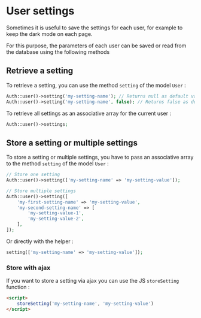 # User settings

Sometimes it is useful to save the settings for each user, for example to keep the dark mode on each page.

For this purpose, the parameters of each user can be saved or read from the database using the following methods

## Retrieve a setting

To retrieve a setting, you can use the method `setting` of the model `User` :

```php
Auth::user()->setting('my-setting-name'); // Returns null as default value if setting does not exists
Auth::user()->setting('my-setting-name', false); // Returns false as default value if setting does not exists
```

To retrieve all settings as an associative array for the current user : 

```php
Auth::user()->settings;
```

## Store a setting or multiple settings

To store a setting or multiple settings, you have to pass an associative array to the method `setting` of the model `User` :

```php
// Store one setting
Auth::user()->setting(['my-setting-name' => 'my-setting-value']);

// Store multiple settings
Auth::user()->setting([
    'my-first-setting-name' => 'my-setting-value',
    'my-second-setting-name' => [
        'my-setting-value-1',
        'my-setting-value-2',        
    ],
]);
```

Or directly with the helper :

```php
setting(['my-setting-name' => 'my-setting-value']);
```

### Store with ajax

If you want to store a setting via ajax you can use the JS `storeSetting` function :

```html
<script>
    storeSetting('my-setting-name', 'my-setting-value')
</script>
```